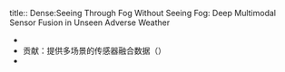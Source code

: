 title:: Dense:Seeing Through Fog Without Seeing Fog: Deep Multimodal Sensor Fusion in Unseen Adverse Weather

-
- 贡献：提供多场景的传感器融合数据（）
-